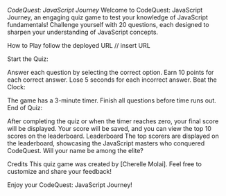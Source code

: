 *CodeQuest: JavaScript Journey*
Welcome to CodeQuest: JavaScript Journey, an engaging quiz game to test your knowledge of JavaScript fundamentals! Challenge yourself with 20 questions, each designed to sharpen your understanding of JavaScript concepts.

How to Play
follow the deployed URL 
// insert URL

Start the Quiz:

Answer each question by selecting the correct option.
Earn 10 points for each correct answer.
Lose 5 seconds for each incorrect answer.
Beat the Clock:

The game has a 3-minute timer.
Finish all questions before time runs out.
End of Quiz:

After completing the quiz or when the timer reaches zero, your final score will be displayed.
Your score will be saved, and you can view the top 10 scores on the leaderboard.
Leaderboard
The top scorers are displayed on the leaderboard, showcasing the JavaScript masters who conquered CodeQuest. Will your name be among the elite?

Credits
This quiz game was created by [Cherelle Molai]. Feel free to customize and share your feedback!

Enjoy your CodeQuest: JavaScript Journey!

